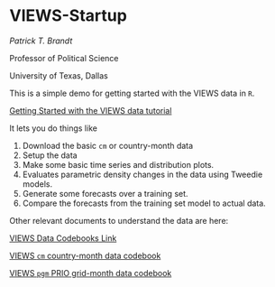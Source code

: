 # VIEWS-Startup

*Patrick T. Brandt*

Professor of Political Science 

University of Texas, Dallas

This is a simple demo for getting started with the VIEWS data in `R`.  

[Getting Started with the VIEWS data tutorial](https://github.com/PTB-OEDA/VIEWS-Startup/blob/main/Brandt-VIEWS2-Demo.md)

It lets you do things like

1. Download the basic `cm` or country-month data
2. Setup the data
3. Make some basic time series and distribution plots.
4. Evaluates parametric density changes in the data using Tweedie models.
5. Generate some forecasts over a training set.
6. Compare the forecasts from the training set model to actual data.




Other relevant documents to understand the data are here:

[VIEWS Data Codebooks Link](https://www.dropbox.com/scl/fo/rurpcmtpcquni5onoyuus/AI6p3CLXEGrRVak2wEsTgAM/codebooks?rlkey=v1o4va647qrwc4la7m8i7cedk&subfolder_nav_tracking=1&st=lnki2qvf&dl=0)

[VIEWS `cm` country-month data codebook](https://www.dropbox.com/scl/fo/rurpcmtpcquni5onoyuus/AI6p3CLXEGrRVak2wEsTgAM/codebooks?preview=cm_features_competition.pdf&rlkey=v1o4va647qrwc4la7m8i7cedk&subfolder_nav_tracking=1&st=3lzkrbnw&dl=0)

[VIEWS `pgm` PRIO grid-month data codebook](https://www.dropbox.com/scl/fo/rurpcmtpcquni5onoyuus/AI6p3CLXEGrRVak2wEsTgAM/codebooks?preview=pgm_features_competition.pdf&rlkey=v1o4va647qrwc4la7m8i7cedk&subfolder_nav_tracking=1&st=5pbwlmhj&dl=0)


